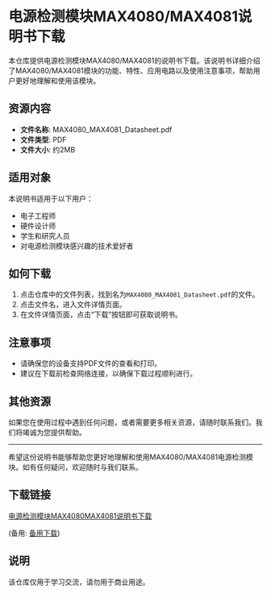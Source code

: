 # 电源检测模块MAX4080/MAX4081说明书下载

本仓库提供电源检测模块MAX4080/MAX4081的说明书下载。该说明书详细介绍了MAX4080/MAX4081模块的功能、特性、应用电路以及使用注意事项，帮助用户更好地理解和使用该模块。

## 资源内容

- **文件名称**: MAX4080_MAX4081_Datasheet.pdf
- **文件类型**: PDF
- **文件大小**: 约2MB

## 适用对象

本说明书适用于以下用户：

- 电子工程师
- 硬件设计师
- 学生和研究人员
- 对电源检测模块感兴趣的技术爱好者

## 如何下载

1. 点击仓库中的文件列表，找到名为`MAX4080_MAX4081_Datasheet.pdf`的文件。
2. 点击文件名，进入文件详情页面。
3. 在文件详情页面，点击“下载”按钮即可获取说明书。

## 注意事项

- 请确保您的设备支持PDF文件的查看和打印。
- 建议在下载前检查网络连接，以确保下载过程顺利进行。

## 其他资源

如果您在使用过程中遇到任何问题，或者需要更多相关资源，请随时联系我们。我们将竭诚为您提供帮助。

---

希望这份说明书能够帮助您更好地理解和使用MAX4080/MAX4081电源检测模块。如有任何疑问，欢迎随时与我们联系。

## 下载链接
[电源检测模块MAX4080MAX4081说明书下载](https://pan.quark.cn/s/bfb15a97a690) 

(备用: [备用下载](https://pan.baidu.com/s/1jKdBdSiEXaoNV9Z-kRmQ-A?pwd=1234))

## 说明

该仓库仅用于学习交流，请勿用于商业用途。
